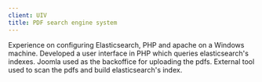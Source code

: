 ```yaml
---
client: UIV
title: PDF search engine system
---
```


Experience on configuring Elasticsearch, PHP and apache on a Windows machine.
Developed a user interface in PHP which queries elasticsearch's indexes.
Joomla used as the backoffice for uploading the pdfs.
External tool used to scan the pdfs and build elasticsearch's index.
